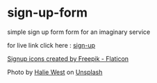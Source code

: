 # sign-up-form
simple sign up form form for an  imaginary service

for live link  click here : <a href= " https://anasmustafa123.github.io/sign-up-form/" > sign-up </a> 


<a href="https://www.flaticon.com/free-icons/signup" title="signup icons">Signup icons created by Freepik - Flaticon</a>

Photo by <a href="https://unsplash.com/@haliewestphoto?utm_source=unsplash&utm_medium=referral&utm_content=creditCopyText">Halie West</a> on <a href="https://unsplash.com/photos/25xggax4bSA?utm_source=unsplash&utm_medium=referral&utm_content=creditCopyText">Unsplash</a>
